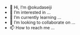 - 👋 Hi, I’m @okudaseiji
- 👀 I’m interested in ...
- 🌱 I’m currently learning ...
- 💞️ I’m looking to collaborate on ...
- 📫 How to reach me ...

<!---
okudaseiji/okudaseiji is a ✨ special ✨ repository because its `README.md` (this file) appears on your GitHub profile.
You can click the Preview link to take a look at your changes.
--->
